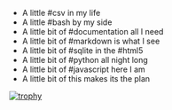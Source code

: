- A little #csv in my life
- A little #bash by my side
- A little bit of #documentation all I need
- A little bit of #markdown is what I see
- A little bit of #sqlite in the #html5
- A little bit of #python all night long
- A little bit of #javascript here I am
- A little bit of this makes its the plan

[![trophy](https://github-profile-trophy.vercel.app/?username=Tearran&theme=onedark)](https://github.com/ryo-ma/github-profile-trophy)
<!--

- 🔭 I’m currently working on ...
- 🌱 I’m currently learning ...
- 👯 I’m looking to collaborate on ...
- 🤔 I’m looking for help with ...
- 💬 Ask me about ...
- 📫 How to reach me: ...
- 😄 Pronouns: ...
- ⚡ Fun fact: ...

-->
